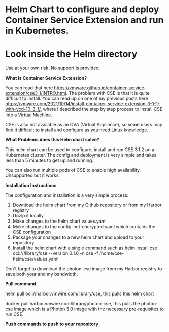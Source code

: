 # Helm Chart to configure and deploy Container Service Extension and run in Kubernetes.

# Look inside the Helm directory

Use at your own risk. No support is provided.

**What is Container Service Extension?**

You can read that here https://vmware.github.io/container-service-extension/cse3_1/INTRO.html. The problem with CSE is that it is quite difficult to install. You can read up on one of my previous posts here https://vmwire.com/2021/10/14/install-container-service-extension-3-1-1-with-vcd-10-3-1/, where I described the step by step process to install CSE into a Virtual Machine.

CSE is also not available as an OVA (Virtual Appliance), so some users may find it difficult to install and configure as you need Linux knowledge.

**What Problems does this Helm chart solve?**

This helm chart can be used to configure, install and run CSE 3.1.2 on a Kubernetes cluster. The config and deployment is very simple and takes less than 5 minutes to get up and running.

You can also run multiple pods of CSE to enable high availability. Unsupported but it works.

**Installation Instructions**

The configuration and installation is a very simple process:

1. Download the helm chart from my Github repository or from my Harbor registry
2. Unzip it locally
3. Make changes to the helm chart values.yaml
4. Make changes to the config-not-encrypted.yaml which contains the CSE configuration
5. Package your changes to a new helm chart and upload to your repository
6. Install the helm chart with a single command such as helm install cse oci://<your-repo>/library/cse --version 0.1.0 -n cse -f /home/cse-helm/cse/values.yaml

Don't forget to download the photon-cse image from my Harbor registry to save both your and my bandwidth.

**Pull command**

helm pull oci://harbor.vmwire.com/library/cse, this pulls this helm chart

docker pull harbor.vmwire.com/library/photon-cse, this pulls the photon-cse image which is a Photon 3.0 image with the necessary pre-requisites to run CSE.
  
**Push commands to push to your repository**
  

